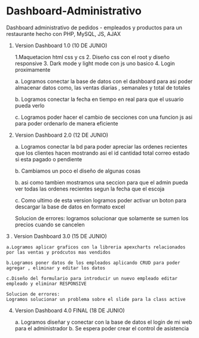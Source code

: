 # Dashboard-Administrativo
Dashboard administrativo de pedidos - empleados y productos para un restaurante hecho con PHP, MySQL, JS, AJAX
1. Version Dashboard 1.0 (10 DE JUNIO)

	1.Maquetacion html css y cs
	2. Diseño css con el root y diseño responsive
	3. Dark mode y light mode con js uno basico
	4. Login proximamente

	a. Logramos conectar la base de datos con el dashboard para asi poder almacenar datos
	como, las ventas diarias , semanales y total de totales

	b. Logramos conectar la fecha en tiempo en real para que el usuario pueda verlo

	c. Logramos poder hacer el cambio de secciones con una funcion js asi para poder ordenarlo de manera eficiente

2. Version Dashboard 2.0 (12 DE JUNIO)

	a. Logramos conectar la bd para poder apreciar las ordenes recientes que los clientes hacen mostrando
	asi el id cantidad total correo estado si esta pagado o pendiente 

	b. Cambiamos un poco el diseño de algunas cosas

	b. asi como tambien mostramos una seccion para que el admin pueda ver todas las ordenes recientes segun la fecha que el escoja

	c. Como ultimo de esta version logramos poder activar un boton para descargar la base de datos en formato excel

	Solucion de errores:
	logramos solucionar que solamente se sumen los precios cuando se cancelen
	

3 . Version Dashboard 3.0 (15 DE JUNIO)


	a.Logramos aplicar graficos con la libreria apexcharts relacionados por las ventas y prodcutos mas vendidos

	b.Logramos poner datos de los empleados aplicando CRUD para poder agregar , eliminar y editar los datos
	
	c.Diseño del formulario para introducir un nuevo empleado editar empleado y eliminar RESPONSIVE

	Solucion de errores:
	Logramos solucionar un problema sobre el slide para la class active 


4. Version Dashboard 4.0 FINAL (18 DE JUNIO)

	a. Logramos diseñar y conectar con la base de datos el login de mi web para el administrador
	b. Se espera poder crear el control de asistencia


